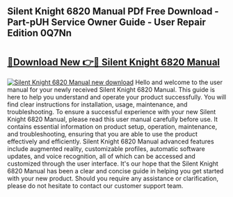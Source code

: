 ## Silent Knight 6820 Manual PDf Free Download - Part-pUH Service Owner Guide - User Repair Edition 0Q7Nn

# <h2><a href="http://bc1090.oget.top/?id=Silent+Knight+6820+Manual">🔗Download New 👉🔴 Silent Knight 6820 Manual</a></h2>

[![Silent Knight 6820 Manual new download](https://i.imgur.com/5g1atiW.png)](http://bc1090.oget.top/?id=Silent+Knight+6820+Manual)
Hello and welcome to the user manual for your newly received Silent Knight 6820 Manual. This guide is here to help you understand and operate your product successfully. You will find clear instructions for installation, usage, maintenance, and troubleshooting. To ensure a successful experience with your new Silent Knight 6820 Manual, please read this user manual carefully before use. It contains essential information on product setup, operation, maintenance, and troubleshooting, ensuring that you are able to use the product effectively and efficiently. Silent Knight 6820 Manual advanced features include augmented reality, customizable profiles, automatic software updates, and voice recognition, all of which can be accessed and customized through the user interface. It's our hope that the Silent Knight 6820 Manual has been a clear and concise guide in helping you get started with your new product. Should you require any assistance or clarification, please do not hesitate to contact our customer support team.
